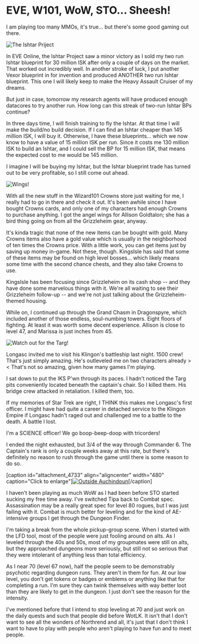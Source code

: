 # EVE, W101, WoW, STO... Sheesh!

I am playing too many MMOs, it's true... but there's some good gaming out there.

![](http://westkarana.com/wp-content/uploads/2010/02/ishtar.jpg "The Ishtar Priject")

In EVE Online, the Ishtar Project saw a minor victory as I sold my two run Ishtar blueprint for 30 million ISK after only a couple of days on the market. That worked out incredibly well. In another stroke of luck, I put another Vexor blueprint in for invention and produced ANOTHER two run Ishtar blueprint. This one I will likely keep to make the Heavy Assault Cruiser of my dreams.

But just in case, tomorrow my research agents will have produced enough datacores to try another run. How long can this streak of two-run Ishtar BPs continue?

In three days time, I will finish training to fly the Ishtar. At that time I will make the build/no build decision. If I can find an Ishtar cheaper than 145 million ISK, I will buy it. Otherwise, I have these blueprints... which we now know to have a value of 15 million ISK per run. Since it costs me 130 million ISK to build an Ishtar, and I could sell the BP for 15 million ISK, that means the expected cost to me would be 145 million.

I imagine I will be buying my Ishtar, but the Ishtar blueprint trade has turned out to be very profitable, so I still come out ahead.

![](http://westkarana.com/wp-content/uploads/2010/02/WizardGraphicalClient-2010-02-18-21-26-10-19.jpg "Wings!")

With all the new stuff in the Wizard101 Crowns store just waiting for me, I really had to go in there and check it out. It's been awhile since I have bought Crowns cards, and only one of my characters had enough Crowns to purchase anything. I got the angel wings for Allison Goldtalon; she has a bird thing going on from all the Grizzleheim gear, anyway.

It's kinda tragic that none of the new items can be bought with gold. Many Crowns items also have a gold value which is usually in the neighborhood of ten times the Crowns price. With a little work, you can get items just by saving up money in-game. Not these, though. KingsIsle has said that some of these items may be found on high level bosses... which likely means some time with the second chance chests, and they also take Crowns to use.

KingsIsle has been focusing since Grizzleheim on its cash shop -- and they have done some marvelous things with it. We're all waiting to see their Grizzleheim follow-up -- and we're not just talking about the Grizzleheim-themed housing.

While on, I continued up through the Grand Chasm in Dragonspyre, which included another of those endless, soul-numbing towers. Eight floors of fighting. At least it was worth some decent experience. Allison is close to level 47, and Marissa is just inches from 45.

![](http://westkarana.com/wp-content/uploads/2010/02/GameClient-2010-02-18-21-41-53-73.jpg "Watch out for the Targ!")

Longasc invited me to visit his Klingon's battleship last night. 1500 crew! That's just simply amazing. He's outleveled me on two characters already >< That's not so amazing, given how many games I'm playing.

I sat down to put the IKS P'wn through its paces. I hadn't noticed the Targ pits conveniently located beneath the captain's chair. So I killed them. His bridge crew attacked in retaliation. I killed them, too.

If my memories of Star Trek are right, I THINK this makes me Longasc's first officer. I might have had quite a career in detached service to the Klingon Empire if Longasc hadn't raged out and challenged me to a battle to the death. A battle I lost.

I'm a SCIENCE officer! We go boop-beep-doop with tricorders!

I ended the night exhausted, but 3/4 of the way through Commander 6. The Captain's rank is only a couple weeks away at this rate, but there's definitely no reason to rush through the game until there is some reason to do so.

[caption id="attachment\_4733" align="aligncenter" width="480" caption="Click to enlarge"][![](http://westkarana.com/wp-content/uploads/2010/02/WoW-2010-02-14-19-27-36-73-480x384.jpg "Outside Auchindoun")](http://westkarana.com/wp-content/uploads/2010/02/WoW-2010-02-14-19-27-36-73.jpg)[/caption]

I haven't been playing as much WoW as I had been before STO started sucking my free time away. I've switched Tipa back to Combat spec. Assassination may be a really great spec for level 80 rogues, but I was just failing with it. Combat is much better for leveling and for the kind of AE-intensive groups I get through the Dungeon Finder.

I'm taking a break from the whole pickup-group scene. When I started with the LFD tool, most of the people were just fooling around on alts. As I leveled through the 40s and 50s, most of my groupmates were still on alts, but they approached dungeons more seriously, but still not so serious that they were intolerant of anything less than total efficiency. 

As I near 70 (level 67 now), half the people seem to be demonstrably psychotic regarding dungeon runs. They aren't in them for fun. At our low level, you don't get tokens or badges or emblems or anything like that for completing a run. I'm sure they can twink themselves with way better loot than they are likely to get in the dungeon. I just don't see the reason for the intensity.

I've mentioned before that I intend to stop leveling at 70 and just work on the daily quests and such that people did before WotLK. It isn't that I don't want to see all the wonders of Northrend and all, it's just that I don't think I want to have to play with people who aren't playing to have fun and to meet people.

